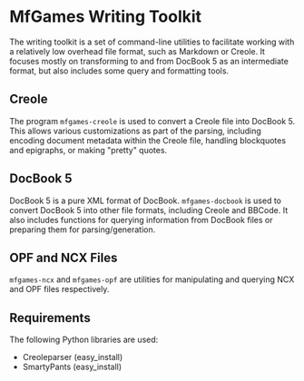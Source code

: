 # MfGames Writing Toolkit

The writing toolkit is a set of command-line utilities to facilitate
working with a relatively low overhead file format, such as Markdown
or Creole. It focuses mostly on transforming to and from DocBook 5 as
an intermediate format, but also includes some query and formatting
tools.

## Creole

The program `mfgames-creole` is used to convert a Creole file into
DocBook 5. This allows various customizations as part of the parsing,
including encoding document metadata within the Creole file, handling
blockquotes and epigraphs, or making "pretty" quotes.

## DocBook 5

DocBook 5 is a pure XML format of DocBook. `mfgames-docbook` is used
to convert DocBook 5 into other file formats, including Creole and
BBCode. It also includes functions for querying information from
DocBook files or preparing them for parsing/generation.

## OPF and NCX Files

`mfgames-ncx` and `mfgames-opf` are utilities for manipulating and
querying NCX and OPF files respectively.

## Requirements

The following Python libraries are used:

* Creoleparser (easy_install)
* SmartyPants (easy_install)
